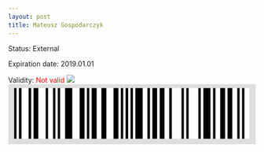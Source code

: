 ```yaml
---
layout: post
title: Mateusz Gospodarczyk
---
```


Status: External

Expiration date: 2019.01.01

Validity: <font color="red"> Not valid</font> 
![](/members/img/Mateusz_Gospodarczyk.png)
![](/members/img/bar.png)
